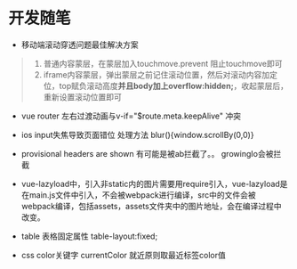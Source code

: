 # 开发随笔

- 移动端滚动穿透问题最佳解决方案

> 1. 普通内容蒙层，在蒙层加入touchmove.prevent 阻止touchmove即可
> 2. iframe内容蒙层，弹出蒙层之前记住滚动位置，然后对滚动内容加定位，top赋负滚动高度**并且body加上overflow:hidden;**，收起蒙层后，重新设置滚动位置即可


- vue router 左右过渡动画与v-if="$route.meta.keepAlive" 冲突


- ios input失焦导致页面错位 处理方法 blur(){window.scrollBy(0,0)}


- provisional headers are shown 有可能是被ab拦截了。。 growingIo会被拦截


- vue-lazyload中，引入非static内的图片需要用require引入，vue-lazyload是在main.js文件中引入，不会被webpack进行编译，src中的文件会被webpack编译，包括assets，assets文件夹中的图片地址，会在编译过程中改变。


- table 表格固定属性 table-layout:fixed;


- css color关键字 currentColor 就近原则取最近标签color值
